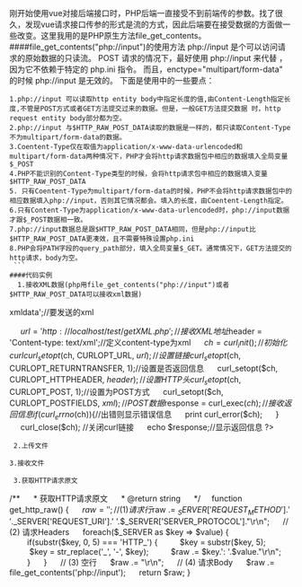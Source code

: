 刚开始使用vue对接后端接口时，PHP后端一直接受不到前端传的参数。找了很久，发现vue请求接口传参的形式是流的方式，因此后端要在接受数据的方面做一些改变。这里我用的是PHP原生方法file_get_contents。
####file_get_contents("php://input")的使用方法
php://input 是个可以访问请求的原始数据的只读流。 POST 请求的情况下，最好使用 php://input 来代替 ，因为它不依赖于特定的 php.ini 指令。 
而且，enctype="multipart/form-data" 的时候 php://input 是无效的。
下面是使用中的一些要点：
```
1.php://input 可以读取http entity body中指定长度的值,由Content-Length指定长度,不管是POST方式或者GET方法提交过来的数据。但是，一般GET方法提交数据 时，http request entity body部分都为空。 
2.php://input 与$HTTP_RAW_POST_DATA读取的数据是一样的，都只读取Content-Type不为multipart/form-data的数据。
3.Coentent-Type仅在取值为application/x-www-data-urlencoded和multipart/form-data两种情况下，PHP才会将http请求数据包中相应的数据填入全局变量$_POST 
4.PHP不能识别的Content-Type类型的时候，会将http请求包中相应的数据填入变量$HTTP_RAW_POST_DATA 
5. 只有Coentent-Type为multipart/form-data的时候，PHP不会将http请求数据包中的相应数据填入php://input，否则其它情况都会。填入的长度，由Coentent-Length指定。 
6.只有Content-Type为application/x-www-data-urlencoded时，php://input数据才跟$_POST数据相一致。 
7.php://input数据总是跟$HTTP_RAW_POST_DATA相同，但是php://input比$HTTP_RAW_POST_DATA更凑效，且不需要特殊设置php.ini 
8.PHP会将PATH字段的query_path部分，填入全局变量$_GET。通常情况下，GET方法提交的http请求，body为空。
 ```
####代码实例
  1.接收XML数据(php用file_get_contents("php://input")或者$HTTP_RAW_POST_DATA可以接收xml数据)
```
<!--?php
     $xml = '<xml-->xmldata';//要发送的xml
     $url = 'http://localhost/test/getXML.php';//接收XML地址
     $header = 'Content-type: text/xml';//定义content-type为xml
     $ch = curl_init(); //初始化curl
     curl_setopt($ch, CURLOPT_URL, $url);//设置链接
     curl_setopt($ch, CURLOPT_RETURNTRANSFER, 1);//设置是否返回信息
     curl_setopt($ch, CURLOPT_HTTPHEADER, $header);//设置HTTP头
     curl_setopt($ch, CURLOPT_POST, 1);//设置为POST方式
     curl_setopt($ch, CURLOPT_POSTFIELDS, $xml);//POST数据
     $response = curl_exec($ch);//接收返回信息
     if(curl_errno($ch)){//出错则显示错误信息
     print curl_error($ch);
     }
     curl_close($ch); //关闭curl链接
     echo $response;//显示返回信息
?>
```
 2.上传文件
```
<!--?php
     //@file phpinput_post.php
     $data=file_get_contents('btn.png');
     $http_entity_body = $data;
     $http_entity_type = 'application/x-www-form-urlencoded';
     $http_entity_length = strlen($http_entity_body);
     $host = '127.0.0.1';
     $port = 80;
     $path = '/image.php';
     $fp = fsockopen($host, $port, $error_no, $error_desc, 30);
     if ($fp){
        fputs($fp, "POST {$path} HTTP/1.1\r\n");
        fputs($fp, "Host: {$host}\r\n");
        fputs($fp, "Content-Type: {$http_entity_type}\r\n");
        fputs($fp, "Content-Length: {$http_entity_length}\r\n");
        fputs($fp, "Connection: close\r\n\r\n");
        fputs($fp, $http_entity_body . "\r\n\r\n");
        while (!feof($fp)) {
         $d .= fgets($fp, 4096);
        }
        fclose($fp);
        echo $d;
     }
?-->
```
3.接收文件
```
<!--?php
        /**
         *Recieve image data
        **/   
        error_reporting(E_ALL);
     function get_contents() {   
        $xmlstr= file_get_contents("php://input");
        $filename=time().'.png';
        if(file_put_contents($filename,$xmlstr)){
         echo 'success';
        }else{
         echo 'failed';
        }
        }
        get_contents();
?-->
```
 3.获取HTTP请求原文
```
/**
     * 获取HTTP请求原文
     * @return string
     */
    function get_http_raw() {
     $raw = '';
     // (1) 请求行
     $raw .= $_SERVER['REQUEST_METHOD'].' '.$_SERVER['REQUEST_URI'].' '.$_SERVER['SERVER_PROTOCOL']."\r\n";
     // (2) 请求Headers
     foreach($_SERVER as $key => $value) {
        if(substr($key, 0, 5) === 'HTTP_') {
         $key = substr($key, 5);
         $key = str_replace('_', '-', $key);
         $raw .= $key.': '.$value."\r\n";
        }
     }
     // (3) 空行
     $raw .= "\r\n";
     // (4) 请求Body
     $raw .= file_get_contents('php://input');
     return $raw;
}
```
